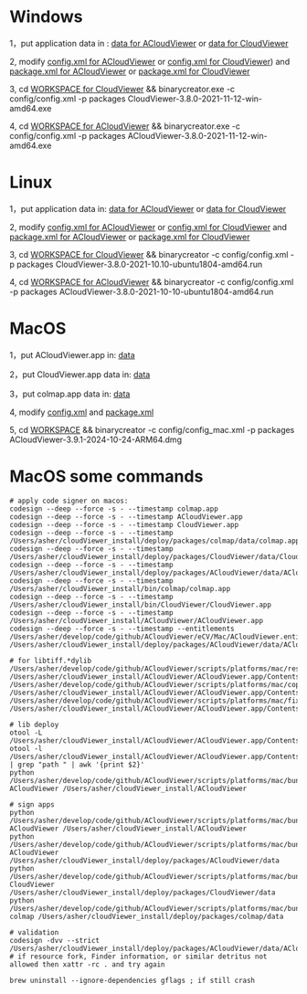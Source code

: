 # Windows

1，put application data in :  [data for ACloudViewer](./windows/ACloudViewer/packages/com.vendor.product/data) or [data for CloudViewer](./windows/CloudViewer/packages/com.vendor.product/data)

2, modify [config.xml for ACloudViewer](./windows/ACloudViewer/config/config.xml) or  [config.xml for CloudViewer](./windows/CloudViewer/config/config.xml)) and [package.xml for ACloudViewer](./windows/ACloudViewer/packages/com.vendor.product/meta/package.xml)  or [package.xml for CloudViewer](./windows/CloudViewer/packages/com.vendor.product/meta/package.xml) 

3, cd [WORKSPACE for CloudViewer](./windows/CloudViewer) && binarycreator.exe -c config/config.xml -p packages CloudViewer-3.8.0-2021-11-12-win-amd64.exe

4, cd [WORKSPACE for ACloudViewer](./windows/ACloudViewer) && binarycreator.exe -c config/config.xml -p packages ACloudViewer-3.8.0-2021-11-12-win-amd64.exe


# Linux
1，put application data in: [data for ACloudViewer](./linux/ACloudViewer/packages/com.vendor.product/data) or [data for CloudViewer](./linux/CloudViewer/packages/com.vendor.product/data)

2, modify [config.xml for ACloudViewer](./linux/ACloudViewer/config/config.xml) or  [config.xml for CloudViewer](./linux/CloudViewer/config/config.xml) and [package.xml for ACloudViewer](./linux/ACloudViewer/packages/com.vendor.product/meta/package.xml) or [package.xml for CloudViewer](./linux/CloudViewer/packages/com.vendor.product/meta/package.xml) 

3, cd [WORKSPACE for CloudViewer](./linux/CloudViewer) && binarycreator -c config/config.xml -p packages CloudViewer-3.8.0-2021-10.10-ubuntu1804-amd64.run

4, cd [WORKSPACE for ACloudViewer](./linux/ACloudViewer) && binarycreator -c config/config.xml -p packages ACloudViewer-3.8.0-2021-10-10-ubuntu1804-amd64.run


# MacOS
1，put ACloudViewer.app in: [data](./deploy/packages/ACloudViewer/data)

2，put CloudViewer.app data in: [data](./deploy/packages/CloudViewer/data)

3，put colmap.app data in: [data](./deploy/packages/colmap/data)

4, modify [config.xml](./deploy/config/config_mac.xml) and [package.xml](./deploy/packages/ACloudViewer/meta/package.xml)

5, cd [WORKSPACE](./deploy) && binarycreator -c config/config_mac.xml -p packages ACloudViewer-3.9.1-2024-10-24-ARM64.dmg


# MacOS some commands
```
# apply code signer on macos:
codesign --deep --force -s - --timestamp colmap.app
codesign --deep --force -s - --timestamp ACloudViewer.app
codesign --deep --force -s - --timestamp CloudViewer.app
codesign --deep --force -s - --timestamp /Users/asher/cloudViewer_install/deploy/packages/colmap/data/colmap.app
codesign --deep --force -s - --timestamp /Users/asher/cloudViewer_install/deploy/packages/CloudViewer/data/CloudViewer.app
codesign --deep --force -s - --timestamp /Users/asher/cloudViewer_install/deploy/packages/ACloudViewer/data/ACloudViewer.app
codesign --deep --force -s - --timestamp /Users/asher/cloudViewer_install/bin/colmap/colmap.app
codesign --deep --force -s - --timestamp /Users/asher/cloudViewer_install/bin/CloudViewer/CloudViewer.app
codesign --deep --force -s - --timestamp /Users/asher/cloudViewer_install/ACloudViewer/ACloudViewer.app
codesign --deep --force -s - --timestamp --entitlements /Users/asher/develop/code/github/ACloudViewer/eCV/Mac/ACloudViewer.entitlements /Users/asher/cloudViewer_install/deploy/packages/ACloudViewer/data/ACloudViewer.app

# for libtiff.*dylib
/Users/asher/develop/code/github/ACloudViewer/scripts/platforms/mac/reset_libs_rpath.sh /Users/asher/cloudViewer_install/ACloudViewer/ACloudViewer.app/Contents/Frameworks/libtiff.6.dylib
/Users/asher/develop/code/github/ACloudViewer/scripts/platforms/mac/copy_macos_libs.sh /Users/asher/cloudViewer_install/ACloudViewer/ACloudViewer.app/Contents/Frameworks/libtiff.6.dylib
/Users/asher/develop/code/github/ACloudViewer/scripts/platforms/mac/fixup_macosx_libs.sh /Users/asher/cloudViewer_install/ACloudViewer/ACloudViewer.app/Contents/Frameworks/libtiff.6.dylib

# lib deploy
otool -L /Users/asher/cloudViewer_install/ACloudViewer/ACloudViewer.app/Contents/MacOS/ACloudViewer
otool -l /Users/asher/cloudViewer_install/ACloudViewer/ACloudViewer.app/Contents/MacOS/ACloudViewer | grep "path " | awk '{print $2}'
python /Users/asher/develop/code/github/ACloudViewer/scripts/platforms/mac/bundle/lib_bundle_app.py ACloudViewer /Users/asher/cloudViewer_install/ACloudViewer

# sign apps
python /Users/asher/develop/code/github/ACloudViewer/scripts/platforms/mac/bundle/signature_app.py ACloudViewer /Users/asher/cloudViewer_install/ACloudViewer
python /Users/asher/develop/code/github/ACloudViewer/scripts/platforms/mac/bundle/signature_app.py ACloudViewer /Users/asher/cloudViewer_install/deploy/packages/ACloudViewer/data
python /Users/asher/develop/code/github/ACloudViewer/scripts/platforms/mac/bundle/signature_app.py CloudViewer /Users/asher/cloudViewer_install/deploy/packages/CloudViewer/data
python /Users/asher/develop/code/github/ACloudViewer/scripts/platforms/mac/bundle/signature_app.py colmap /Users/asher/cloudViewer_install/deploy/packages/colmap/data

# validation
codesign -dvv --strict /Users/asher/cloudViewer_install/deploy/packages/ACloudViewer/data/ACloudViewer.app
# if resource fork, Finder information, or similar detritus not allowed then xattr -rc . and try again

brew uninstall --ignore-dependencies gflags ; if still crash
```